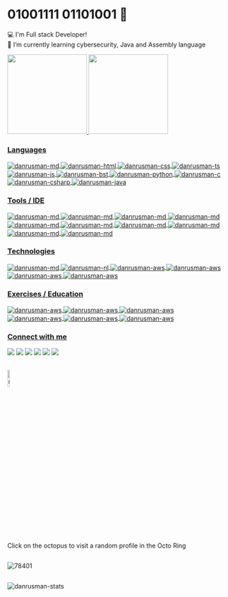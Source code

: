 
# 01001111 01101001 🤖

:computer: I'm Full stack Developer!</br>
🌱 I’m currently learning cybersecurity, Java and Assembly language</br>

<div>
  <a href="https://github.com/danrusman">
  <img height="180em" src="https://github-readme-stats.vercel.app/api?username=danrusman&show_icons=true&theme=dark&include_all_commits=true&count_private=true"/>
  <img height="180em" src="https://github-readme-stats.vercel.app/api/top-langs/?username=danrusman&layout=compact&langs_count=7&theme=dark"/>
</div>

 ### Languages
<div style="display: inline_block">
  <img align="center" alt="danrusman-md" src="https://img.shields.io/badge/Markdown-000000?style=for-the-badge&logo=markdown&logoColor=white">
  <img align="center" alt="danrusman-html" src="https://img.shields.io/badge/HTML5-E34F26?style=for-the-badge&logo=html5&logoColor=white">
  <img align="center" alt="danrusman-css" src="https://img.shields.io/badge/CSS3-1572B6?style=for-the-badge&logo=css3&logoColor=white">
  <img align="center" alt="danrusman-ts" src="https://img.shields.io/badge/TypeScript-007ACC?style=for-the-badge&logo=typescript&logoColor=white">
  <img align="center" alt="danrusman-js" src="https://img.shields.io/badge/JavaScript-323330?style=for-the-badge&logo=javascript&logoColor=F7DF1E">
  <img align="center" alt="danrusman-bst" src="https://img.shields.io/badge/Bootstrap-563D7C?style=for-the-badge&logo=bootstrap&logoColor=white">
  <img align="center" alt="danrusman-python" src="https://img.shields.io/badge/Python-14354C?style=for-the-badge&logo=python&logoColor=white">
  <img align="center" alt="danrusman-c" src="https://img.shields.io/badge/C-00599C?style=for-the-badge&logo=c&logoColor=white">
  <img align="center" alt="danrusman-csharp" src="https://img.shields.io/badge/C%23-239120?style=for-the-badge&logo=c-sharp&logoColor=white">
  <img align="center" alt="danrusman-java" src="https://img.shields.io/badge/Java-ED8B00?style=for-the-badge&logo=java&logoColor=white">

  ### Tools / IDE
  <img align="center" alt="danrusman-md" src="https://img.shields.io/badge/VSCode-2CA5E0?style=for-the-badge&logo=visualstudiocode&logoColor=white">
  <img align="center" alt="danrusman-md" src="https://img.shields.io/badge/Sublime-454545?style=for-the-badge&logo=sublimetext&logoColor=fe9900">
  <img align="center" alt="danrusman-md" src="https://img.shields.io/badge/Notepad%2B%2B-547a3a?style=for-the-badge&logo=notepadplusplus&logoColor=90E59A">
  <img align="center" alt="danrusman-md" src="https://img.shields.io/badge/Atom-66595C?style=for-the-badge&logo=atom&logoColor=fafffc">
  <img align="center" alt="danrusman-md" src="https://img.shields.io/badge/NetBeans-1B6AC6?style=for-the-badge&logo=apachenetbeanside&logoColor=white">
  <img align="center" alt="danrusman-md" src="https://img.shields.io/badge/Eclipse-2C2255?style=for-the-badge&logo=eclipseide&logoColor=f7941c">
  <img align="center" alt="danrusman-md" src="https://img.shields.io/badge/Microsoft%20SQL%20Server-CC2927?style=for-the-badge&logo=microsoftsqlserver&logoColor=black">
  <img align="center" alt="danrusman-md" src="https://img.shields.io/badge/PyCharm-000000?style=for-the-badge&logo=pycharm&logoColor=ffffff">
  <img align="center" alt="danrusman-md" src="https://img.shields.io/badge/IntelliJ%20IDEA-000000?style=for-the-badge&logo=intellijidea&logoColor=ffffff">
  <img align="center" alt="danrusman-md" src="https://img.shields.io/badge/Repl.it-667881?style=for-the-badge&logo=replit&logoColor=white">
 
  ### Technologies  
  <img align="center" alt="danrusman-md" src="https://img.shields.io/badge/Jira%20Software-0052CC?style=for-the-badge&logo=jirasoftware&logoColor=ffffff">
  <img align="center" alt="danrusman-nl" src="https://img.shields.io/badge/Netlify-00C7B7?style=for-the-badge&logo=netlify&logoColor=white">
  <img align="center" alt="danrusman-aws" src="https://img.shields.io/badge/Amazon_AWS-232F3E?style=for-the-badge&logo=amazon-aws&logoColor=white">
  <img align="center" alt="danrusman-aws" src="https://img.shields.io/badge/Git-413100?style=for-the-badge&logo=jirasoftware&logoColor=F05032">
  <img align="center" alt="danrusman-aws" src="https://img.shields.io/badge/github-100000?style=for-the-badge&logo=github&logoColor=white">
  <img align="center" alt="danrusman-aws" src="https://img.shields.io/badge/XAMPP-FB7A24?style=for-the-badge&logo=xampp&logoColor=ffffff">

  ### Exercises / Education
  <img align="center" alt="danrusman-aws" src="https://img.shields.io/badge/Codewars-272727?style=for-the-badge&logo=xampp&logoColor=B1361E">
  <img align="center" alt="danrusman-aws" src="https://img.shields.io/badge/Coursera-%230056D2.svg?style=for-the-badge&logo=Coursera&logoColor=white">
  <img align="center" alt="danrusman-aws" src="https://img.shields.io/badge/Codecademy-FFF0E5?style=for-the-badge&logo=codecademy&logoColor=1F243A">
  <img align="center" alt="danrusman-aws" src="https://img.shields.io/badge/KhanAcademy-%2314BF96.svg?style=for-the-badge&logo=KhanAcademy&logoColor=white">
  <img align="center" alt="danrusman-aws" src="https://img.shields.io/badge/Udemy-A435F0?style=for-the-badge&logo=Udemy&logoColor=white">
  <img align="center" alt="danrusman-aws" src="https://img.shields.io/badge/YouTube-%23FF0000.svg?style=for-the-badge&logo=YouTube&logoColor=white">
 
</div>

  ### Connect with me
<div>
  <a href="https://www.linkedin.com/in/danrusman" target="_blank"><img src="https://img.shields.io/badge/-LinkedIn-%230077B5?style=for-the-badge&logo=linkedin&logoColor=white" target="_blank"></a>
  <a href="mailto:danrusmanr@gmail.com"><img src="https://img.shields.io/badge/-Gmail-%23333?style=for-the-badge&logo=gmail&logoColor=white" target="_blank"></a>
  <a href="mailto:danrusman@protonmail.com"><img src="https://img.shields.io/badge/ProtonMail-8B89CC?style=for-the-badge&logo=protonmail&logoColor=white" target="_blank"></a>
  <a href="https://discord.gg/2txMBuw3wJ" target="_blank"><img src="https://img.shields.io/badge/Discord-7289DA?style=for-the-badge&logo=discord&logoColor=white" target="_blank"></a> 
  <a href="https://github.com/danrusman" target="_blank"><img src="https://img.shields.io/badge/GitHub-100000?style=for-the-badge&logo=github&logoColor=white" target="_blank"></a>
  <a href="https://pt.stackoverflow.com/users/130228/danrusman" target="_blank"><img src="https://img.shields.io/badge/-Stackoverflow-FE7A16?style=for-the-badge&logo=stack-overflow&logoColor=white" target="_blank"></a>
</div>

##
<tbody><tr>
    <td><a href="https://octo-ring.com/">
        <a href="https://octo-ring.com/p/danrusman/random">
        <img src="https://user-images.githubusercontent.com/54821932/135736208-2080cbbd-7e84-40fe-b69d-7d9d584635f1.png" width="10%" alt="random" align="top" title="random profile"></a>
        <br>
    </td></tr>
</tbody>
Click on the octopus to visit a random profile in the Octo Ring

##
  ![78401](https://user-images.githubusercontent.com/54821932/135723286-0e93a121-fce7-424e-9bad-d18c64b7468f.gif)
##
  
<div>
  <img align="center" alt="danrusman-stats" src="https://komarev.com/ghpvc/?username=danrusman&color=green">
</div>

  
  <!--
  <img align="center" alt="danrusman-HTML" height="30" width="40" src="https://raw.githubusercontent.com/devicons/devicon/master/icons/html5/html5-original.svg">
  <img align="center" alt="danrusman-CSS" height="30" width="40" src="https://raw.githubusercontent.com/devicons/devicon/master/icons/css3/css3-original.svg">
  <img align="center" alt="danrusman-Js" height="30" width="40" src="https://raw.githubusercontent.com/devicons/devicon/master/icons/javascript/javascript-plain.svg">
  <img align="center" alt="danrusman-Ts" height="30" width="40" src="https://raw.githubusercontent.com/devicons/devicon/master/icons/typescript/typescript-plain.svg">
  <img align="center" alt="danrusman-sqlserver" height="30" width="40" src="https://raw.githubusercontent.com/devicons/devicon/master/icons/microsoftsqlserver/microsoftsqlserver-plain.svg">
  <img align="center" alt="danrusman-Python" height="30" width="40" src="https://raw.githubusercontent.com/devicons/devicon/master/icons/python/python-original.svg">
  <img align="center" alt="danrusman-C" height="30" width="40" src="https://raw.githubusercontent.com/devicons/devicon/master/icons/c/c-original.svg">
  <img align="center" alt="danrusman-Csharp" height="30" width="40" src="https://raw.githubusercontent.com/devicons/devicon/master/icons/csharp/csharp-original.svg">
  <img align="center" alt="danrusman-Java" height="30" width="40" src="https://raw.githubusercontent.com/devicons/devicon/master/icons/java/java-original.svg">

<p align="left"> 
       <img src="https://komarev.com/ghpvc/?username=danrusman&label=Profile%20views&color=green&style=flat" alt="danrusman" /> 
</p>

-->
